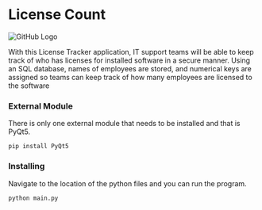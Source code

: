 # License Count

![GitHub Logo](https://i.ibb.co/ckQYBJB/lclogo.png)

With this License Tracker application, IT support teams will be able to keep track of who has licenses for installed software in a secure manner. Using an SQL database, names of employees are stored, and numerical keys are assigned so teams can keep track of how many employees are licensed to the software


### External Module

There is only one external module that needs to be installed and that is PyQt5.

```
pip install PyQt5
```

### Installing

Navigate to the location of the python files and you can run the program.

```
python main.py
```

